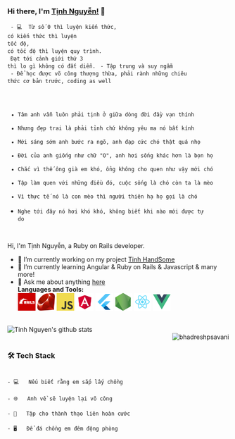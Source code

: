 ### Hi there, I'm [Tịnh Nguyễn!](https://github.com/tinhhandsome/tinhhandsome) 👋
<code> - 💻 &nbsp;Từ số 0 thì luyện kiến thức, <br/>có kiến thức thì luyện tốc độ, <br/>có tốc độ thì luyện quy trình.<br/>
Đạt tới cảnh giới thứ 3 thì lo gì không có đất diễn.</code>
<code> - Tập trung và suy ngẫm </code>
<code> - Để học được võ công thượng thừa, phải rành những chiêu thức cơ bản trước, coding as well </code>
<code>
 - Tâm anh vẫn luôn phải tịnh ở giữa dòng đời đầy vạn thính
 - Nhưng đẹp trai là phải tỉnh chứ không yêu ma nó bất kính
 - Mới sáng sớm anh bước ra ngõ, anh đạp cức chó thật quá nhọ
- Đời của anh giống như chữ "O", anh hơi sống khác hơn là bọn họ
- Chắc vì thế ông già em khó, ổng không cho quen như vậy mới chó
- Tập làm quen với những điều đó, cuộc sống là chó còn ta là mèo
- Vì thực tế nó là con mèo thì người thiên hạ họ gọi là chó
- Nghe tới đây nó hơi khó khó, không biết khi nào mới được tự do</code>
<br />

Hi, I'm Tịnh Nguyễn, a Ruby on Rails developer.
- 🔭 I’m currently working on my project [Tinh HandSome](https://github.com/tinhhandsome)
- 🌱 I’m currently learning Angular & Ruby on Rails & Javascript & many more!
- 💬 Ask me about anything [here](https://github.com/tinhhandsome/interface_angular/issues) <br>
**Languages and Tools:** <br>
<code><img height="40" src="https://raw.githubusercontent.com/github/explore/80688e429a7d4ef2fca1e82350fe8e3517d3494d/topics/rails/rails.png"></code>
<code><img height="40" src="https://raw.githubusercontent.com/github/explore/80688e429a7d4ef2fca1e82350fe8e3517d3494d/topics/ruby/ruby.png"></code>
<code><img height="40" src="https://raw.githubusercontent.com/github/explore/80688e429a7d4ef2fca1e82350fe8e3517d3494d/topics/javascript/javascript.png"></code>
<code><img height="40" src="https://raw.githubusercontent.com/github/explore/80688e429a7d4ef2fca1e82350fe8e3517d3494d/topics/angular/angular.png"></code>
<code><img height="40" src="https://raw.githubusercontent.com/github/explore/80688e429a7d4ef2fca1e82350fe8e3517d3494d/topics/flutter/flutter.png"></code>
<code><img height="40" src="https://raw.githubusercontent.com/github/explore/80688e429a7d4ef2fca1e82350fe8e3517d3494d/topics/nodejs/nodejs.png"></code>
<code><img height="40" src="https://raw.githubusercontent.com/github/explore/80688e429a7d4ef2fca1e82350fe8e3517d3494d/topics/react/react.png"></code>
<code><img height="40" src="https://raw.githubusercontent.com/github/explore/80688e429a7d4ef2fca1e82350fe8e3517d3494d/topics/vue/vue.png"></code>

<br />
<a href="https://github.com/tinhhandsome/tinhhandsome">
  <img align="left" src="https://github-readme-stats.vercel.app/api?username=tinhhandsome&show_icons=true&theme=radical&line_height=27" alt="Tinh Nguyen's github stats" />
</a> <br>
<a href="https://github.com/tinhhandsome/tinhhandsome">
<img align="right" src="https://github-readme-stats.vercel.app/api/top-langs/?username=tinhhandsome&layout=compact&hide=html&theme=onedark&line_height=27" alt="bhadreshpsavani" />
</a>
<br />
<h3>🛠 Tech Stack</h3>
<code align="left">
- 💻 &nbsp; Nếu biết rằng em sắp lấy chồng <br/>
- 🌐 &nbsp; Anh về sẽ luyện lại võ công <br/>
- 🔧 &nbsp; Tập cho thành thạo liên hoàn cước <br/>
- 🖥 &nbsp; Để đá chồng em đêm động phòng <br/>
</code>


